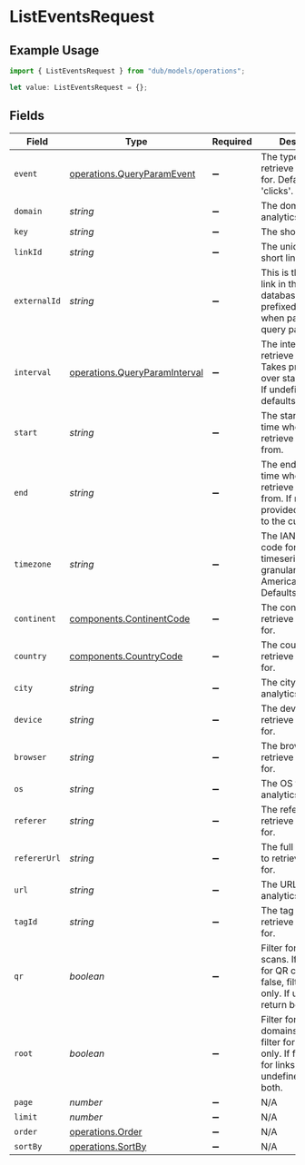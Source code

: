 # ListEventsRequest

## Example Usage

```typescript
import { ListEventsRequest } from "dub/models/operations";

let value: ListEventsRequest = {};
```

## Fields

| Field                                                                                                                    | Type                                                                                                                     | Required                                                                                                                 | Description                                                                                                              | Example                                                                                                                  |
| ------------------------------------------------------------------------------------------------------------------------ | ------------------------------------------------------------------------------------------------------------------------ | ------------------------------------------------------------------------------------------------------------------------ | ------------------------------------------------------------------------------------------------------------------------ | ------------------------------------------------------------------------------------------------------------------------ |
| `event`                                                                                                                  | [operations.QueryParamEvent](../../models/operations/queryparamevent.md)                                                 | :heavy_minus_sign:                                                                                                       | The type of event to retrieve analytics for. Defaults to 'clicks'.                                                       |                                                                                                                          |
| `domain`                                                                                                                 | *string*                                                                                                                 | :heavy_minus_sign:                                                                                                       | The domain to filter analytics for.                                                                                      |                                                                                                                          |
| `key`                                                                                                                    | *string*                                                                                                                 | :heavy_minus_sign:                                                                                                       | The short link slug.                                                                                                     |                                                                                                                          |
| `linkId`                                                                                                                 | *string*                                                                                                                 | :heavy_minus_sign:                                                                                                       | The unique ID of the short link on Dub.                                                                                  |                                                                                                                          |
| `externalId`                                                                                                             | *string*                                                                                                                 | :heavy_minus_sign:                                                                                                       | This is the ID of the link in the your database. Must be prefixed with 'ext_' when passed as a query parameter.          |                                                                                                                          |
| `interval`                                                                                                               | [operations.QueryParamInterval](../../models/operations/queryparaminterval.md)                                           | :heavy_minus_sign:                                                                                                       | The interval to retrieve events for. Takes precedence over start and end. If undefined, defaults to 24h.                 |                                                                                                                          |
| `start`                                                                                                                  | *string*                                                                                                                 | :heavy_minus_sign:                                                                                                       | The start date and time when to retrieve analytics from.                                                                 |                                                                                                                          |
| `end`                                                                                                                    | *string*                                                                                                                 | :heavy_minus_sign:                                                                                                       | The end date and time when to retrieve analytics from. If not provided, defaults to the current date.                    |                                                                                                                          |
| `timezone`                                                                                                               | *string*                                                                                                                 | :heavy_minus_sign:                                                                                                       | The IANA time zone code for aligning timeseries granularity (e.g. America/New_York). Defaults to UTC.                    | America/New_York                                                                                                         |
| `continent`                                                                                                              | [components.ContinentCode](../../models/components/continentcode.md)                                                     | :heavy_minus_sign:                                                                                                       | The continent to retrieve analytics for.                                                                                 |                                                                                                                          |
| `country`                                                                                                                | [components.CountryCode](../../models/components/countrycode.md)                                                         | :heavy_minus_sign:                                                                                                       | The country to retrieve analytics for.                                                                                   |                                                                                                                          |
| `city`                                                                                                                   | *string*                                                                                                                 | :heavy_minus_sign:                                                                                                       | The city to retrieve analytics for.                                                                                      | New York                                                                                                                 |
| `device`                                                                                                                 | *string*                                                                                                                 | :heavy_minus_sign:                                                                                                       | The device to retrieve analytics for.                                                                                    | Desktop                                                                                                                  |
| `browser`                                                                                                                | *string*                                                                                                                 | :heavy_minus_sign:                                                                                                       | The browser to retrieve analytics for.                                                                                   | Chrome                                                                                                                   |
| `os`                                                                                                                     | *string*                                                                                                                 | :heavy_minus_sign:                                                                                                       | The OS to retrieve analytics for.                                                                                        | Windows                                                                                                                  |
| `referer`                                                                                                                | *string*                                                                                                                 | :heavy_minus_sign:                                                                                                       | The referer to retrieve analytics for.                                                                                   | google.com                                                                                                               |
| `refererUrl`                                                                                                             | *string*                                                                                                                 | :heavy_minus_sign:                                                                                                       | The full referer URL to retrieve analytics for.                                                                          | https://dub.co/blog                                                                                                      |
| `url`                                                                                                                    | *string*                                                                                                                 | :heavy_minus_sign:                                                                                                       | The URL to retrieve analytics for.                                                                                       |                                                                                                                          |
| `tagId`                                                                                                                  | *string*                                                                                                                 | :heavy_minus_sign:                                                                                                       | The tag ID to retrieve analytics for.                                                                                    |                                                                                                                          |
| `qr`                                                                                                                     | *boolean*                                                                                                                | :heavy_minus_sign:                                                                                                       | Filter for QR code scans. If true, filter for QR codes only. If false, filter for links only. If undefined, return both. |                                                                                                                          |
| `root`                                                                                                                   | *boolean*                                                                                                                | :heavy_minus_sign:                                                                                                       | Filter for root domains. If true, filter for domains only. If false, filter for links only. If undefined, return both.   |                                                                                                                          |
| `page`                                                                                                                   | *number*                                                                                                                 | :heavy_minus_sign:                                                                                                       | N/A                                                                                                                      |                                                                                                                          |
| `limit`                                                                                                                  | *number*                                                                                                                 | :heavy_minus_sign:                                                                                                       | N/A                                                                                                                      |                                                                                                                          |
| `order`                                                                                                                  | [operations.Order](../../models/operations/order.md)                                                                     | :heavy_minus_sign:                                                                                                       | N/A                                                                                                                      |                                                                                                                          |
| `sortBy`                                                                                                                 | [operations.SortBy](../../models/operations/sortby.md)                                                                   | :heavy_minus_sign:                                                                                                       | N/A                                                                                                                      |                                                                                                                          |